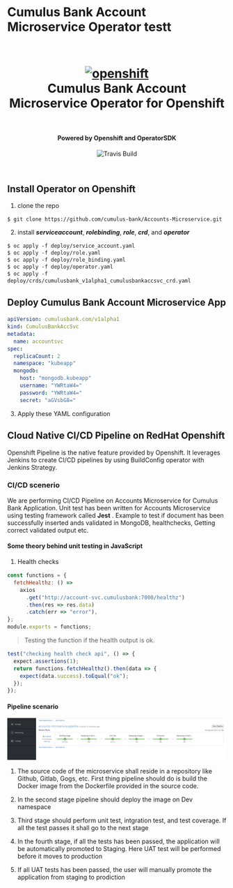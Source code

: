 # Cumulus Bank Account Microservice Operator testt
<h1 align="center">
  <br>
  <a href="https://github.com/SaifRehman/mongo-rest-operator"><img src="https://thumbor.forbes.com/thumbor/960x0/https%3A%2F%2Fblogs-images.forbes.com%2Fjanakirammsv%2Ffiles%2F2018%2F05%2Frh-os.jpg" alt="openshift" width="IBM"></a>
  <br>
      Cumulus Bank Account Microservice Operator for Openshift
  <br>
  <br>
</h1>

<h4 align="center">Powered by Openshift and OperatorSDK</h4>

<p align="center">
  <a>
    <img src="https://img.shields.io/travis/keppel/lotion/master.svg"
         alt="Travis Build">
  </a>
</p>
<br>

## Install Operator on Openshift

1. clone the repo
```
$ git clone https://github.com/cumulus-bank/Accounts-Microservice.git
```
2. install ***serviceaccount***, ***rolebinding***, ***role***, ***crd***, and ***operator***
```
$ oc apply -f deploy/service_account.yaml
$ oc apply -f deploy/role.yaml
$ oc apply -f deploy/role_binding.yaml
$ oc apply -f deploy/operator.yaml
$ oc apply -f deploy/crds/cumulusbank_v1alpha1_cumulusbankaccsvc_crd.yaml
```
## Deploy Cumulus Bank Account Microservice App
``` YAML
apiVersion: cumulusbank.com/v1alpha1
kind: CumulusBankAccSvc
metadata:
  name: accountsvc
spec:
  replicaCount: 2
  namespace: "kubeapp"
  mongodb: 
    host: "mongodb.kubeapp"
    username: "YWRtaW4="
    password: "YWRtaW4="
    secret: "aGVsbG8="
```
3. Apply these YAML configuration

## Cloud Native CI/CD Pipeline on RedHat Openshift

Openshift Pipeline is the native feature provided by Openshift. It leverages Jenkins to create CI/CD pipelines by using BuildConfig operator with Jenkins Strategy.

### CI/CD scenerio 

We are performing CI/CD Pipeline on Accounts Microservice for Cumulus Bank Application. Unit test has been written for Accounts Microservice using testing framework called **Jest** . Example to test if document has been successfully inserted ands validated in MongoDB, healthchecks, Getting correct validated output etc.

#### Some theory behind  unit testing in JavaScript

1. Health checks
``` JavaScript
const functions = {
  fetchHealthz: () =>
    axios
      .get("http://account-svc.cumulusbank:7000/healthz")
      .then(res => res.data)
      .catch(err => "error"),
};
module.exports = functions;
```
> Testing the function if the health output is ok.
``` JavaScript
test("checking health check api", () => {
  expect.assertions(1);
  return functions.fetchHealthz().then(data => {
    expect(data.success).toEqual("ok");
  });
});
```
#### Pipeline scenario 

![1](1.png)

1. The source code of the microservice shall reside in a repository like Github, Gitlab, Gogs, etc. First thing pipeline should do is build the Docker image from the Dockerfile provided in the source code.

2. In the second stage pipeline should deploy the image on Dev namespace

3. Third stage should perform unit test, intgration test, and test coverage. If all the test passes it shall go to the next stage

4. In the fourth stage, if all the tests has been passed, the application will be automatically promoted to Staging. Here UAT test will be performed before it moves to production 

5. If all UAT tests has been passed, the user will manually promote the application from staging to prodiction 